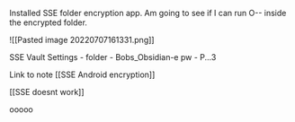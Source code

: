 

Installed SSE folder encryption app. Am going to see if I can run O-- inside the encrypted folder.


![[Pasted image 20220707161331.png]]

SSE Vault Settings -
folder -  Bobs_Obsidian-e
pw -  P...3



Link to note [[SSE Android encryption]]

[[SSE doesnt work]]

















ooooo